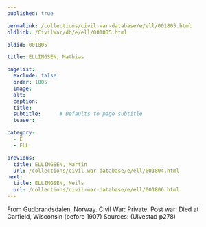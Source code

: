 ```yaml
---
published: true

permalink: /collections/civil-war-database/e/ell/001805.html
oldlink: /CivilWar/db/e/ell/001805.html

oldid: 001805

title: ELLINGSEN, Mathias

pagelist:
  exclude: false
  order: 1805
  image: 
  alt:
  caption:
  title:
  subtitle:      # Defaults to page subtitle
  teaser:

category: 
  - E 
  - ELL

previous:
  title: ELLINGSEN, Martin
  url: /collections/civil-war-database/e/ell/001804.html  
next:
  title: ELLINGSEN, Neils
  url: /collections/civil-war-database/e/ell/001806.html   
---
```

From Gudbrandsdalen, Norway. Civil War: Private. Post war: Died at Garfield, Wisconsin (before 1907) Sources: (Ulvestad p278)